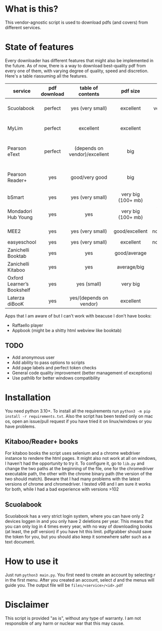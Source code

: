 # What is this?
This vendor-agnostic script is used to download pdfs (and covers) from different services.
# State of features
Every downloader has different features that might also be implemented in the future. As of now, there is a way to download best-quality pdf from every one of them, with varying degree of quality, speed and discretion. Here's a table riassuming all the features.

| service | pdf download | table of contents | pdf size | max logins | page labels | login expire | cover | redered |
| ------- | :----------: | :---------------: | :------: | :--------: | :---------: | :----------: | :---: | :-----: |
| Scuolabook | perfect | yes (very small) | excellent | very restrictive | not yet/depends on vendor | never | yes | no |
| MyLim | perfect | excellent | excellent | no | not yet/depends on vendor | ? | yes | no |
| Pearson eText | perfect | (depends on vendor)/excellent | big | no | no/depends on vendor | very fast (30 min) | yes | sometimes |
| Pearson Reader+ | yes | good/very good | big | no | no/depends on vendor | very fast (30 min) | yes | no |
| bSmart | yes | yes (very small) | very big (100+ mb) | no | yes | ? | yes | no |
| Mondadori Hub Young | yes | yes | very big (100+ mb) | yes (disable because glitches) | not yet | ? | yes | no |
| MEE2 | yes | yes (very small) | good/excellent | no/1token4ever | no | never | yes (?) | no |
| easyeschool | yes | yes (very small) | excellent | no/1token4ever | no | never | yes | no |
| Zanichelli Booktab | yes | yes | good/average | yes | yes | ? | yes | no |
| Zanichelli Kitaboo | yes | yes | average/big | yes | yes | ? | yes | yes |
| Oxford Learner’s Bookshelf | yes | yes (small) | very big | ? | not yet/no | ? | yes | no |
| Laterza diBooK | yes | yes/(depends on vendor) | excellent | ? | not yet/no | ? | yes | no |

Apps that I am aware of but I can't work with beacuse I don't have books:
 - Raffaello player
 - Appbook (might be a shitty html webview like booktab)

## TODO
 - Add anonymous user
 - Add ability to pass options to scripts
 - Add page labels and perfect token checks
 - General code quality improvement (better management of exceptions)
 - Use pathlib for better windows compatibility

# Installation
You need python 3.10+. To install all the requirements run ```python3 -m pip install -r requirements.txt```. Also the script has been tested only on mac os, open an issue/pull request if you have tried it on linux/windows or you have problems.
## Kitaboo/Reader+ books
For kitaboo books the script uses selenium and a chrome webdriver instance to rendere the html pages. It might also not work at all on windows, I haven't had the opportunity to try it. To configure it, go to ```lib.py``` and change the two paths at the beginning of the file, one for the chromedriver executable path, the other with the chrome binary path (the version of the two should match). Beware that I had many problems with the latest versions of chrome and chromedriver. I tested v98 and I am sure it works for both, while I had a bad experience with versions >102
## Scuolabook
Scuolabook has a very strict login system, where you can have only 2 devices loggen in and you only have 2 deletions per year. This means that you can only log in 4 times every year, with no way of downloading books (at least, the pdf version) if you have hit this limit. pdfgrabber should save the token for you, but you should also keep it somewhere safer such as a text document. 
# How to use it
Just run ```python3 main.py```. You first need to create an account by selecting *r* in the first menu. After you created an account, select *d* and the menus will guide you. The output file will be ```files/<service>/<id>.pdf```
# Disclaimer
This script is provided "as is", without any type of warranty. I am not responsible of any harm or nuclear war that this may cause.

